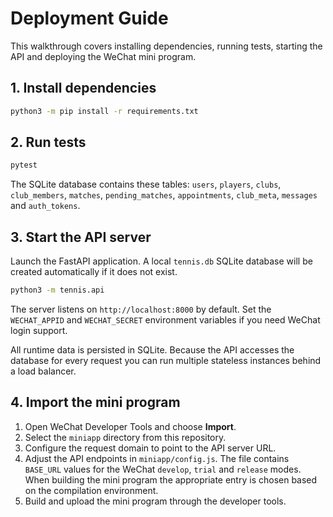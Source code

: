 # Deployment Guide

This walkthrough covers installing dependencies, running tests, starting the API and deploying the WeChat mini program.

## 1. Install dependencies

```bash
python3 -m pip install -r requirements.txt
```

## 2. Run tests

```bash
pytest
```

The SQLite database contains these tables: `users`, `players`, `clubs`,
`club_members`, `matches`, `pending_matches`, `appointments`, `club_meta`,
`messages` and `auth_tokens`.

## 3. Start the API server

Launch the FastAPI application. A local `tennis.db` SQLite database will be created automatically if it does not exist.

```bash
python3 -m tennis.api
```

The server listens on `http://localhost:8000` by default. Set the `WECHAT_APPID` and `WECHAT_SECRET` environment variables if you need WeChat login support.

All runtime data is persisted in SQLite. Because the API accesses the database
for every request you can run multiple stateless instances behind a load
balancer.

## 4. Import the mini program

1. Open WeChat Developer Tools and choose **Import**.
2. Select the `miniapp` directory from this repository.
3. Configure the request domain to point to the API server URL.
4. Adjust the API endpoints in `miniapp/config.js`. The file contains
   `BASE_URL` values for the WeChat `develop`, `trial` and `release` modes.
   When building the mini program the appropriate entry is chosen based on the
   compilation environment.
5. Build and upload the mini program through the developer tools.
